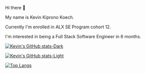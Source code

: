  Hi there 👋

My name is Kevin Kiprono Koech. 

Currently I'm enrolled in ALX SE Program cohort 12.

I'm interested in being a Full Stack Software Engineer in 6 months.

[![Kevin's GitHub stats-Dark](https://github-readme-stats.vercel.app/api?username=kevinkoech357&show_icons=true&theme=dark#gh-dark-mode-only)](https://github.com/kevinkoech357/github-readme-stats#gh-dark-mode-only)

[![Kevin's GitHub stats-Light](https://github-readme-stats.vercel.app/api?username=kevinkoech357&show_icons=true&theme=default#gh-light-mode-only)](https://github.com/kevinkoech357/github-readme-stats#gh-light-mode-only)

[![Top Langs](https://github-readme-stats.vercel.app/api/top-langs/?username=kevinkoech357&layout=compact)](https://github.com/kevinkoech357/github-readme-stats)
